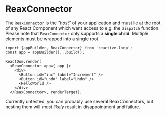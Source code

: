 # ReaxConnector

The `ReaxConnector` is the _"host"_ of your application and must lie at the root 
of any React Component which want access to e.g. the `dispatch` function.
Please note that `ReaxConnector` only supports a **single child**. Multiple elements
must be wrapped into a single root.

    import {appBuilder, ReaxConnector} from 'reactive-loop';
    const app = appBuilder()...build();

    ReactDom.render(
      <ReaxConnector app={ app }>
        <div>
          <Button id="inc" label="Increment" />
          <Button id="undo" label="Undo" />
          <HelloWorld />
        </div>
      </ReaxConnector>, renderTarget);

Currently untested, you can probably use several ReaxConnectors, 
but nesting them will _most likely_ result in disappointment and failure.